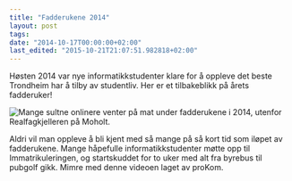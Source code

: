 ```yaml
---
title: "Fadderukene 2014"
layout: post
tags: 
date: "2014-10-17T00:00:00+02:00"
last_edited: "2015-10-21T21:07:51.982818+02:00"
---
```

Høsten 2014 var nye informatikkstudenter klare for å oppleve det beste Trondheim har å tilby av studentliv. Her er et tilbakeblikk på årets fadderuker!

![Mange sultne onlinere venter på mat under fadderukene i 2014, utenfor Realfagkjelleren på Moholt.](https://online.ntnu.no/media/images/responsive/417c3069-799d-4903-a26e-a529367ed448.jpeg)

Aldri vil man oppleve å bli kjent med så mange på så kort tid som iløpet av fadderukene. Mange håpefulle informatikkstudenter møtte opp til Immatrikuleringen, og startskuddet for to uker med alt fra byrebus til pubgolf gikk. Mimre med denne videoen laget av proKom.
